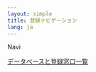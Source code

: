 ```yaml
---
layout: simple
title: 登録ナビゲーション
lang: ja
---
```


<script type="module" src="/assets/js/submission-wizard.js"></script>
<submission-wizard locale="ja">Navi</submission-wizard>

[データベースと登録窓口一覧](/submission.html)